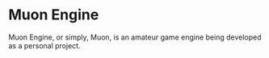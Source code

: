 # Muon Engine
Muon Engine, or simply, Muon, is an amateur game engine being developed as a
personal project.

